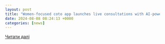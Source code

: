 ```yaml
---
layout: post
title: "Women-focused coto app launches live consultations with AI-powered matching - BusinessToday"
date: 2024-08-08 08:24:13 +0000
categories: [news]
---
```


[Читати далі](https://www.businesstoday.in/technology/news/story/women-focused-coto-app-launches-live-consultations-with-ai-powered-matching-440625-2024-08-08)
